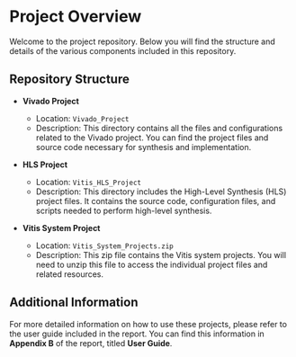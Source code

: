 # Project Overview

Welcome to the project repository. Below you will find the structure and details of the various components included in this repository.

## Repository Structure

- **Vivado Project**
  - Location: `Vivado_Project`
  - Description: This directory contains all the files and configurations related to the Vivado project. You can find the project files and source code necessary for synthesis and implementation.

- **HLS Project**
  - Location: `Vitis_HLS_Project`
  - Description: This directory includes the High-Level Synthesis (HLS) project files. It contains the source code, configuration files, and scripts needed to perform high-level synthesis.

- **Vitis System Project**
  - Location: `Vitis_System_Projects.zip`
  - Description: This zip file contains the Vitis system projects. You will need to unzip this file to access the individual project files and related resources.

## Additional Information

For more detailed information on how to use these projects, please refer to the user guide included in the report. You can find this information in **Appendix B** of the report, titled **User Guide**.
